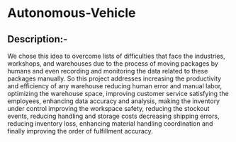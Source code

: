 # Autonomous-Vehicle

## Description:-
We chose this idea to overcome lists of difficulties that face the industries, workshops, and warehouses 
due to the process of moving packages by humans and even recording and monitoring the data related to these packages manually. 
So this project addresses increasing the productivity and efficiency of any warehouse
reducing human error and manual labor, optimizing the warehouse space, improving customer service
satisfying the employees, enhancing data accuracy and analysis, making the inventory under control
improving the workspace safety, reducing the stockout events, reducing handling and storage costs
decreasing shipping errors, reducing inventory loss, enhancing material handling coordination and finally improving the order of fulfillment accuracy.

